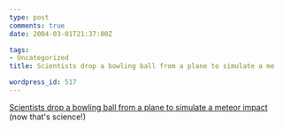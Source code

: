 ```yaml
---
type: post
comments: true
date: 2004-03-01T21:37:00Z

tags:
- Uncategorized
title: Scientists drop a bowling ball from a plane to simulate a me

wordpress_id: 517
---
```


[Scientists drop a bowling ball from a plane to simulate a meteor impact](http://story.news.yahoo.com/news?tmpl=story2&u=/space/20040301/sc_space/bowlingballdroppedfromairplanesimulatesmeteorimpact) (now that's science!)
